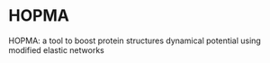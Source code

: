 # HOPMA
HOPMA: a tool to boost protein structures dynamical potential using modified elastic networks 
